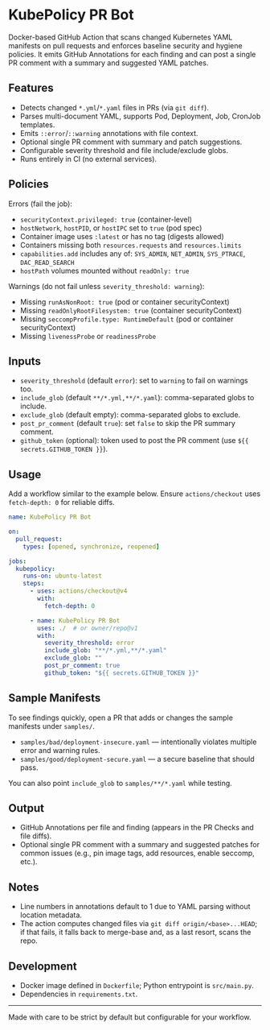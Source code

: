 # KubePolicy PR Bot

Docker-based GitHub Action that scans changed Kubernetes YAML manifests on pull requests and enforces baseline security and hygiene policies. It emits GitHub Annotations for each finding and can post a single PR comment with a summary and suggested YAML patches.

## Features
- Detects changed `*.yml`/`*.yaml` files in PRs (via `git diff`).
- Parses multi-document YAML, supports Pod, Deployment, Job, CronJob templates.
- Emits `::error`/`::warning` annotations with file context.
- Optional single PR comment with summary and patch suggestions.
- Configurable severity threshold and file include/exclude globs.
- Runs entirely in CI (no external services).

## Policies

Errors (fail the job):
- `securityContext.privileged: true` (container-level)
- `hostNetwork`, `hostPID`, or `hostIPC` set to `true` (pod spec)
- Container image uses `:latest` or has no tag (digests allowed)
- Containers missing both `resources.requests` and `resources.limits`
- `capabilities.add` includes any of: `SYS_ADMIN`, `NET_ADMIN`, `SYS_PTRACE`, `DAC_READ_SEARCH`
- `hostPath` volumes mounted without `readOnly: true`

Warnings (do not fail unless `severity_threshold: warning`):
- Missing `runAsNonRoot: true` (pod or container securityContext)
- Missing `readOnlyRootFilesystem: true` (container securityContext)
- Missing `seccompProfile.type: RuntimeDefault` (pod or container securityContext)
- Missing `livenessProbe` or `readinessProbe`

## Inputs
- `severity_threshold` (default `error`): set to `warning` to fail on warnings too.
- `include_glob` (default `**/*.yml,**/*.yaml`): comma-separated globs to include.
- `exclude_glob` (default empty): comma-separated globs to exclude.
- `post_pr_comment` (default `true`): set `false` to skip the PR summary comment.
- `github_token` (optional): token used to post the PR comment (use `${{ secrets.GITHUB_TOKEN }}`).

## Usage
Add a workflow similar to the example below. Ensure `actions/checkout` uses `fetch-depth: 0` for reliable diffs.

```yaml
name: KubePolicy PR Bot

on:
  pull_request:
    types: [opened, synchronize, reopened]

jobs:
  kubepolicy:
    runs-on: ubuntu-latest
    steps:
      - uses: actions/checkout@v4
        with:
          fetch-depth: 0

      - name: KubePolicy PR Bot
        uses: ./  # or owner/repo@v1
        with:
          severity_threshold: error
          include_glob: "**/*.yml,**/*.yaml"
          exclude_glob: ""
          post_pr_comment: true
          github_token: "${{ secrets.GITHUB_TOKEN }}"
```

## Sample Manifests
To see findings quickly, open a PR that adds or changes the sample manifests under `samples/`.

- `samples/bad/deployment-insecure.yaml` — intentionally violates multiple error and warning rules.
- `samples/good/deployment-secure.yaml` — a secure baseline that should pass.

You can also point `include_glob` to `samples/**/*.yaml` while testing.

## Output
- GitHub Annotations per file and finding (appears in the PR Checks and file diffs).
- Optional single PR comment with a summary and suggested patches for common issues (e.g., pin image tags, add resources, enable seccomp, etc.).

## Notes
- Line numbers in annotations default to 1 due to YAML parsing without location metadata.
- The action computes changed files via `git diff origin/<base>...HEAD`; if that fails, it falls back to merge-base and, as a last resort, scans the repo.

## Development
- Docker image defined in `Dockerfile`; Python entrypoint is `src/main.py`.
- Dependencies in `requirements.txt`.

---
Made with care to be strict by default but configurable for your workflow.
